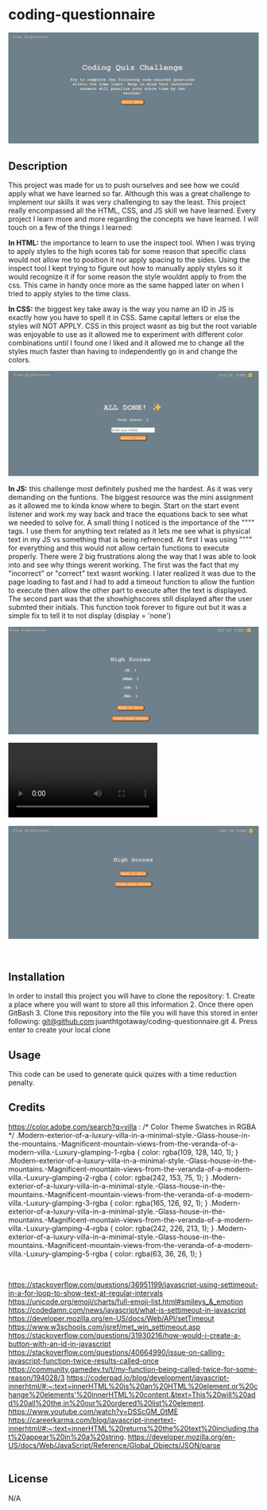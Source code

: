 # coding-questionnaire

![alt text](./assets/images/landing%20page%20.png)

## Description 
This project was made for us to push ourselves and see how we could apply what we have learned so far. Although this was a great challenge to implement our skills it was very challenging to say the least. This project really encompassed all the HTML, CSS, and JS skill we have learned. Every project I learn more and more regarding the concepts we have learned. I will touch on a few of the things I learned: 
<br>

**In HTML:** the importance to learn to use the inspect tool. When I was trying to apply styles to the high scores tab for some reason that specific class would not allow me to position it nor apply spacing to the sides. Using the inspect tool I kept trying to figure out how to manually apply styles so it would recognize it if for some reason the style wouldnt apply to from the css. This came in handy once more as the same happed later on when I tried to apply styles to the time class. 
<br>

**In CSS:** the biggest key take away is the way you name an ID in JS is exactly how you have to spell it in CSS. Same capital letters or else the styles will NOT APPLY. CSS in this project wasnt as big but the root variable was enjoyable to use as it allowed me to experiment with different color combinations until I found one I liked and it allowed me to change all the styles much faster than having to independently go in and change the colors.
<br>

![alt text](./assets/images/All%20Done.png)

**In JS:** this challenge most definitely pushed me the hardest. As it was very demanding on the funtions. The biggest resource was the mini assignment as it allowed me to kinda know where to begin. Start on the start event listener and work my way back and trace the equations back to see what we needed to solve for. A small thing I noticed is the importance of the """" tags. I use them for anything text related as it lets me see what is physical text in my JS vs something that is being refrenced. At first I was using """" for everything and this would not allow certain functions to execute properly. There were 2 big frustrations along the way that I was able to look into and see why things werent working. The first was the fact that my "incorrect" or "correct" text wasnt working. I later realized it was due to the page loading to fast and I had to add a timeout function to allow the funtion to execute then allow the other part to execute after the text is displayed. The second part was  that the showhighscores still displayed after the user submted their initials. This function took forever to figure out but it was a simple fix to tell it to not display (display = 'none')

![alt text](./assets/images/High%20Scores.png)

<video src="Final%20render.mp4" controls title="Title"></video>

![alt text](./assets/images/clear%20Highscores.png)


<br>


## Installation
In order to install this project you will have to clone the repository: 
    1. Create a place where you will want to store all this information 
    2. Once there open GitBash
    3. Clone this repository into the file you will have this stored in
            enter following: git@github.com:juanthtgotaway/coding-questionnaire.git
    4. Press enter to create your local clone
<br>

## Usage
This code can be used to generate quick quizes with a time reduction penalty.
<br>

## Credits
https://color.adobe.com/search?q=villa :
/* Color Theme Swatches in RGBA */
.Modern-exterior-of-a-luxury-villa-in-a-minimal-style.-Glass-house-in-the-mountains.-Magnificent-mountain-views-from-the-veranda-of-a-modern-villa.-Luxury-glamping-1-rgba { color: rgba(109, 128, 140, 1); }
.Modern-exterior-of-a-luxury-villa-in-a-minimal-style.-Glass-house-in-the-mountains.-Magnificent-mountain-views-from-the-veranda-of-a-modern-villa.-Luxury-glamping-2-rgba { color: rgba(242, 153, 75, 1); }
.Modern-exterior-of-a-luxury-villa-in-a-minimal-style.-Glass-house-in-the-mountains.-Magnificent-mountain-views-from-the-veranda-of-a-modern-villa.-Luxury-glamping-3-rgba { color: rgba(165, 126, 92, 1); }
.Modern-exterior-of-a-luxury-villa-in-a-minimal-style.-Glass-house-in-the-mountains.-Magnificent-mountain-views-from-the-veranda-of-a-modern-villa.-Luxury-glamping-4-rgba { color: rgba(242, 226, 213, 1); }
.Modern-exterior-of-a-luxury-villa-in-a-minimal-style.-Glass-house-in-the-mountains.-Magnificent-mountain-views-from-the-veranda-of-a-modern-villa.-Luxury-glamping-5-rgba { color: rgba(63, 36, 26, 1); }

<br>

https://stackoverflow.com/questions/36951199/javascript-using-settimeout-in-a-for-loop-to-show-text-at-regular-intervals
https://unicode.org/emoji/charts/full-emoji-list.html#smileys_&_emotion
https://codedamn.com/news/javascript/what-is-settimeout-in-javascript
https://developer.mozilla.org/en-US/docs/Web/API/setTimeout
https://www.w3schools.com/jsref/met_win_settimeout.asp
https://stackoverflow.com/questions/31930216/how-would-i-create-a-button-with-an-id-in-javascript
https://stackoverflow.com/questions/40664990/issue-on-calling-javascript-function-twice-results-called-once
https://community.gamedev.tv/t/my-function-being-called-twice-for-some-reason/194028/3
https://coderpad.io/blog/development/javascript-innerhtml/#:~:text=innerHTML%20is%20an%20HTML%20element,or%20change%20elements'%20innerHTML%20content.&text=This%20will%20add%20all%20the,in%20our%20ordered%20list%20element.
https://www.youtube.com/watch?v=DSScGM_OtME
https://careerkarma.com/blog/javascript-innertext-innerhtml/#:~:text=innerHTML%20returns%20the%20text%20including,that%20appear%20in%20a%20string.
https://developer.mozilla.org/en-US/docs/Web/JavaScript/Reference/Global_Objects/JSON/parse  
<br>

## License 
N/A
